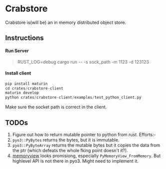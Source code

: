 # Crabstore

Crabstore is(will be) an in memory distributed object store.

## Instructions
#### Run Server
> RUST_LOG=debug cargo run -- -s sock_path -m 1123 -d 123123

#### Install client
```python
pip install maturin
cd crates/crabstore-client
maturin develop
python crates/crabstore-client/examples/test_python_client.py
```
Make sure the socket path is correct in the client.


## TODOs
1. Figure out how to return mutable pointer to python from rust.
Efforts:-
  1. `pyo3::PyBytes` returns the bytes, but it is immutable.
  2. `pyo3::PyByteArray` returns the mutable bytes but it copies the data from the ptr (which defeats the whole fking point doesn't it?).
  3. [memoryview](https://docs.python.org/3/c-api/memoryview.html#memoryview-objects) looks promisiong, especially `PyMemoryView_FromMemory`.
   But highlevel API is not there in pyo3. Might need to implement it.
